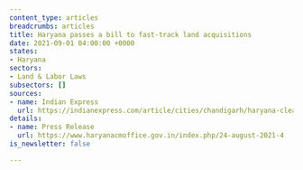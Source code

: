 ```yaml
---
content_type: articles
breadcrumbs: articles
title: Haryana passes a bill to fast-track land acquisitions
date: 2021-09-01 04:00:00 +0000
states:
- Haryana
sectors:
- Land & Labor Laws
subsectors: []
sources:
- name: Indian Express
  url: https://indianexpress.com/article/cities/chandigarh/haryana-clears-bill-to-speed-up-land-acquisition-cong-calls-it-black-law-7469280/
details:
- name: Press Release
  url: https://www.haryanacmoffice.gov.in/index.php/24-august-2021-4
is_newsletter: false

---
```

